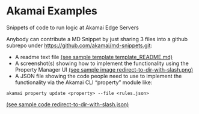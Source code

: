 # Akamai Examples
Snippets of code to run logic at Akamai Edge Servers

Anybody can contribute a MD Snippet by just sharing 3 files into a github subrepo under https://github.com/akamai/md-snippets.git: 

* A readme text file [(see sample template template_README.md)](./template_README.md)
* A screenshot(s) showing how to implement the functionality using the Property Manager UI [(see sample image redirect-to-dir-with-slash.png)](delivery/redirect-to-dir-with-slash/redirect-to-dir-with-slash.png)
* A JSON file showing the code people need to use to implement the functionality via the Akamai CLI “property” module like:
```
akamai property update <property> --file <rules.json>
```
[(see sample code redirect-to-dir-with-slash.json)](delivery/redirect-to-dir-with-slash/redirect-to-dir-with-slash.json)

